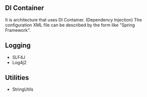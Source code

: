 DI Container
------------
It is architecture that uses DI Container. (Dependency Injection)
The configuration XML file can be described by the form like "Spring Framework".

Logging
------------
* SLF4J
* Log4j2

Utilities
------------
* StringUtils
